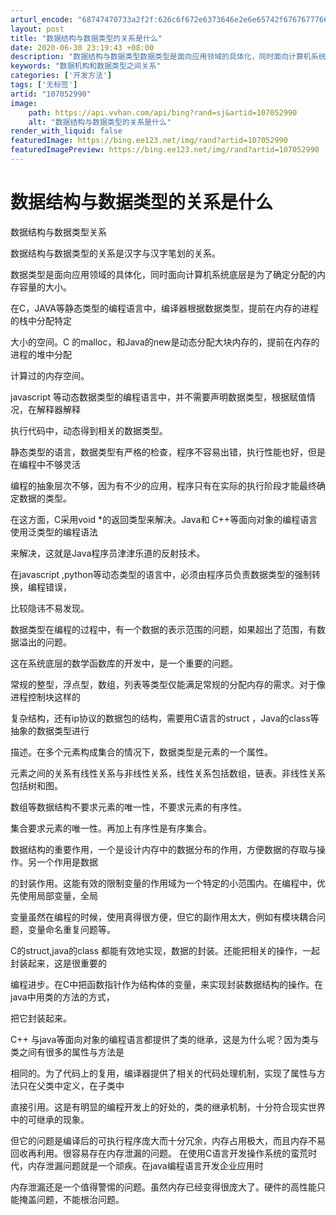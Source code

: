 ```yaml
---
arturl_encode: "68747470733a2f2f:626c6f672e6373646e2e6e65742f67676777666e313938322f:61727469636c652f64657461696c732f313037303532393930"
layout: post
title: "数据结构与数据类型的关系是什么"
date: 2020-06-30 23:19:43 +08:00
description: "数据结构与数据类型数据类型是面向应用领域的具体化，同时面向计算机系统底层是为了确定分配的内存容量的大"
keywords: "数据机构和数据类型之间关系"
categories: ['开发方法']
tags: ['无标签']
artid: "107052990"
image:
    path: https://api.vvhan.com/api/bing?rand=sj&artid=107052990
    alt: "数据结构与数据类型的关系是什么"
render_with_liquid: false
featuredImage: https://bing.ee123.net/img/rand?artid=107052990
featuredImagePreview: https://bing.ee123.net/img/rand?artid=107052990
---
```


# 数据结构与数据类型的关系是什么

数据结构与数据类型关系

数据结构与数据类型的关系是汉字与汉字笔划的关系。

数据类型是面向应用领域的具体化，同时面向计算机系统底层是为了确定分配的内存容量的大小。
  
在C，JAVA等静态类型的编程语言中，编译器根据数据类型，提前在内存的进程的栈中分配特定
  
大小的空间。C 的malloc，和Java的new是动态分配大块内存的，提前在内存的进程的堆中分配
  
计算过的内存空间。

javascript 等动态数据类型的编程语言中，并不需要声明数据类型，根据赋值情况，在解释器解释
  
执行代码中，动态得到相关的数据类型。

静态类型的语言，数据类型有严格的检查，程序不容易出错，执行性能也好，但是在编程中不够灵活
  
编程的抽象层次不够，因为有不少的应用，程序只有在实际的执行阶段才能最终确定数据的类型。
  
在这方面，C采用void *的返回类型来解决。Java和 C++等面向对象的编程语言使用泛类型的编程语法
  
来解决，这就是Java程序员津津乐道的反射技术。

在javascript ,python等动态类型的语言中，必须由程序员负责数据类型的强制转换，编程错误，
  
比较隐讳不易发现。

数据类型在编程的过程中，有一个数据的表示范围的问题，如果超出了范围，有数据溢出的问题。
  
这在系统底层的数学函数库的开发中，是一个重要的问题。

常规的整型，浮点型，数组，列表等类型仅能满足常规的分配内存的需求。对于像进程控制块这样的
  
复杂结构，还有ip协议的数据包的结构，需要用C语言的struct ，Java的class等抽象的数据类型进行
  
描述。在多个元素构成集合的情况下，数据类型是元素的一个属性。
  
元素之间的关系有线性关系与非线性关系，线性关系包括数组，链表。非线性关系包括树和图。
  
数组等数据结构不要求元素的唯一性，不要求元素的有序性。
  
集合要求元素的唯一性。再加上有序性是有序集合。

数据结构的重要作用，一个是设计内存中的数据分布的作用，方便数据的存取与操作。另一个作用是数据
  
的封装作用。这能有效的限制变量的作用域为一个特定的小范围内。在编程中，优先使用局部变量，全局
  
变量虽然在编程的时候，使用真得很方便，但它的副作用太大，例如有模块耦合问题，变量命名重复问题等。
  
C的struct,java的class 都能有效地实现，数据的封装。还能把相关的操作，一起封装起来，这是很重要的
  
编程进步。在C中把函数指针作为结构体的变量，来实现封装数据结构的操作。在java中用类的方法的方式，
  
把它封装起来。

C++ 与java等面向对象的编程语言都提供了类的继承，这是为什么呢？因为类与类之间有很多的属性与方法是
  
相同的。为了代码上的复用，编译器提供了相关的代码处理机制，实现了属性与方法只在父类中定义，在子类中
  
直接引用。这是有明显的编程开发上的好处的，类的继承机制，十分符合现实世界中的可继承的现象。
  
但它的问题是编译后的可执行程序庞大而十分冗余，内存占用极大，而且内存不易回收再利用。很容易存在内存泄漏的问题。 在使用C语言开发操作系统的蛮荒时代，内存泄漏问题就是一个顽疾。在java编程语言开发企业应用时
  
内存泄漏还是一个值得警惕的问题。虽然内存已经变得很庞大了。硬件的高性能只能掩盖问题，不能根治问题。